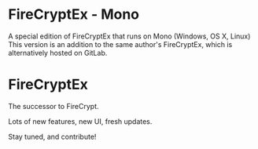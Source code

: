 # FireCryptEx - Mono
A special edition of FireCryptEx that runs on Mono (Windows, OS X, Linux)
This version is an addition to the same author's FireCryptEx, which is alternatively hosted on GitLab.

# FireCryptEx

The successor to FireCrypt.

Lots of new features, new UI, fresh updates.

Stay tuned, and contribute!
